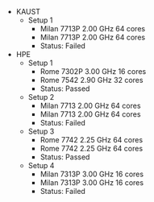 - KAUST
    - Setup 1
        - Milan        7713P        2.00 GHz        64 cores
        - Milan        7713P        2.00 GHz        64 cores
        - Status: Failed
- HPE
    - Setup 1
        - Rome         7302P        3.00 GHz         16 cores
        - Rome         7542         2.90 GHz         32 cores
        - Status: Passed
    - Setup 2
        - Milan        7713         2.00 GHz         64 cores
        - Milan        7713         2.00 GHz         64 cores
        - Status: Failed
    - Setup 3
        - Rome         7742         2.25 GHz         64 cores
        - Rome         7742         2.25 GHz         64 cores
        - Status: Passed
    - Setup 4
        - Milan        7313P        3.00 GHz         16 cores
        - Milan        7313P        3.00 GHz         16 cores
        - Status: Failed
